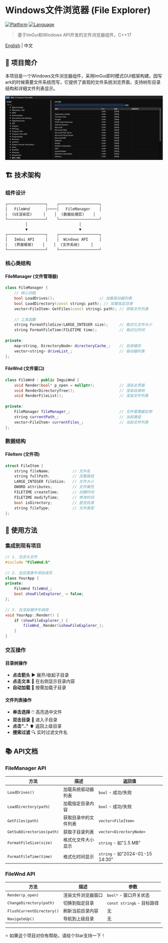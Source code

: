 # Windows文件浏览器 (File Explorer)

[![Platform](https://img.shields.io/badge/Platform-Windows-blue.svg)](https://www.microsoft.com/windows)
[![Language](https://img.shields.io/badge/Language-C%2B%2B17-orange.svg)](https://isocpp.org/)

> 基于ImGui和Windows API开发的文件浏览器组件，C++17

[English](README_EN.md) | 中文

## 📖 项目简介

本项目是一个Windows文件浏览器组件，采用ImGui即时模式GUI框架构建。因写ark的时候需要文件系统而写，它提供了直观的文件系统浏览界面，支持树形目录结构和详细文件列表显示。

![image](image.png)

## 🏗️ 技术架构

### 组件设计

```
┌─────────────────┐    ┌──────────────────┐
│   FileWnd       │────│   FileManager    │
│  (UI渲染层)     │    │  (数据处理层)    │
└─────────────────┘    └──────────────────┘
         │                       │
         ▼                       ▼
┌─────────────────┐    ┌──────────────────┐
│   ImGui API     │    │  Windows API     │
│   (界面框架)    │    │  (文件系统)     │
└─────────────────┘    └──────────────────┘
```

### 核心类结构

#### FileManager (文件管理器)
```cpp
class FileManager {
    // 核心功能
    bool LoadDrives();                    // 加载驱动器列表
    bool LoadDirectory(const string& path); // 加载指定目录
    vector<FileItem> GetFiles(const string& path); // 获取文件列表
    
    // 工具函数
    string FormatFileSize(LARGE_INTEGER size);     // 格式化文件大小
    string FormatFileTime(FILETIME time);          // 格式化时间
    
private:
    map<string, DirectoryNode> directoryCache_;    // 目录缓存
    vector<string> driveList_;                     // 驱动器列表
};
```

#### FileWnd (文件窗口)
```cpp
class FileWnd : public ImguiWnd {
    void Render(bool* p_open = nullptr);           // 渲染主界面
    void RenderDirectoryTree();                    // 渲染目录树
    void RenderFileList();                         // 渲染文件列表
    
private:
    FileManager fileManager_;                      // 文件管理器实例
    string currentPath_;                           // 当前路径
    vector<FileItem> currentFiles_;                // 当前文件列表
};
```

### 数据结构

#### FileItem (文件项)
```cpp
struct FileItem {
    string fileName;          // 文件名
    string fullPath;          // 完整路径
    LARGE_INTEGER fileSize;   // 文件大小
    DWORD attributes;         // 文件属性
    FILETIME createTime;      // 创建时间
    FILETIME modifyTime;      // 修改时间
    bool isDirectory;         // 是否目录
    string fileType;          // 文件类型
};
```

## 🚀 使用方法

### 集成到现有项目

```cpp
// 1. 包含头文件
#include "FileWnd.h"

// 2. 在应用类中添加成员
class YourApp {
private:
    FileWnd fileWnd_;
    bool showFileExplorer_ = false;
};

// 3. 在渲染循环中调用
void YourApp::Render() {
    if (showFileExplorer_) {
        fileWnd_.Render(&showFileExplorer_);
    }
}
```

### 交互操作

#### 目录树操作
- **点击箭头** ▶️ 展开/收起子目录
- **点击文本** 📁 在右侧显示目录内容
- **自动加载** 🔄 按需加载子目录

#### 文件列表操作
- **单击选择** 🖱️ 高亮选中文件
- **双击目录** 📂 进入子目录
- **点击".."** ⬆️ 返回上级目录
- **搜索过滤** 🔍 实时过滤文件名

## 📚 API文档

### FileManager API

| 方法 | 描述 | 返回值 |
|------|------|---------|
| `LoadDrives()` | 加载系统驱动器列表 | `bool` - 成功/失败 |
| `LoadDirectory(path)` | 加载指定目录内容 | `bool` - 成功/失败 |
| `GetFiles(path)` | 获取目录中的文件列表 | `vector<FileItem>` |
| `GetSubDirectories(path)` | 获取子目录列表 | `vector<DirectoryNode>` |
| `FormatFileSize(size)` | 格式化文件大小显示 | `string` - 如"1.5 MB" |
| `FormatFileTime(time)` | 格式化时间显示 | `string` - 如"2024-01-15 14:30" |

### FileWnd API

| 方法 | 描述 | 参数 |
|------|------|------|
| `Render(p_open)` | 渲染文件浏览器窗口 | `bool*` - 窗口开关状态 |
| `ChangeDirectory(path)` | 切换到指定目录 | `const string&` - 目标路径 |
| `FlushCurrentDirectory()` | 刷新当前目录内容 | 无 |
| `NavigateUp()` | 导航到上级目录 | 无 |

---

⭐ 如果这个项目对你有帮助，请给个Star支持一下！


